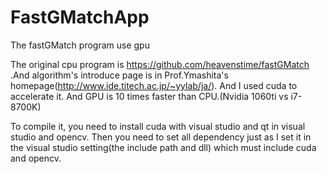 # FastGMatchApp
The fastGMatch program use gpu

The original cpu program is  https://github.com/heavenstime/fastGMatch .And algorithm's introduce page is in Prof.Ymashita's homepage(http://www.ide.titech.ac.jp/~yylab/ja/). And I used cuda to accelerate it. And GPU is 10 times faster than CPU.(Nvidia 1060ti vs i7-8700K)

To compile it, you need to install cuda with visual studio and qt in visual studio and opencv.
Then you need to set all dependency just as I set it in the visual studio setting(the include path and dll) which must include cuda and opencv.
